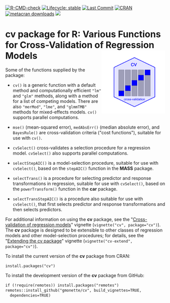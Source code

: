<!-- badges: start -->

[![R-CMD-check](https://github.com/gmonette/cv/actions/workflows/R-CMD-check.yaml/badge.svg)](https://github.com/gmonette/cv/actions/workflows/R-CMD-check.yaml) [![Lifecycle: stable](https://img.shields.io/badge/lifecycle-stable-brightgreen.svg)](https://lifecycle.r-lib.org/articles/stages.html#stable) [![Last Commit](https://img.shields.io/github/last-commit/gmonette/cv)](https://github.com/gmonette/cv) [![CRAN](https://www.r-pkg.org/badges/version/cv)](https://cran.r-project.org/package=cv)
[![metacran downloads](https://cranlogs.r-pkg.org/badges/grand-total/cv)](https://cran.r-project.org/package=cv)
[![](https://img.shields.io/badge/pkgdown%20site-brightgreen)](https://gmonette.github.io/cv/) 

<!-- badges: end -->

# cv package for R: Various Functions for Cross-Validation of Regression Models <img src="man/figures/cv-hex.png" style="float:right; height:200px;"/>

Some of the functions supplied by the package:

-   `cv()` is a generic function with a default method and computationally efficient `"lm"` and `"glm"` methods, along with a method for a list of competing models. There are also `"merMod"`, `"lme"`, and `"glmmTMB"` methods for mixed-effects models. `cv()` supports parallel computations.

-   `mse()` (mean-squared error), `medAbsErr()` (median absolute error), and `BayesRule()` are cross-validation criteria ("cost functions"), suitable for use with `cv()`.

-   `cvSelect()` cross-validates a selection procedure for a regression model. `cvSelect()` also supports parallel computations.

-   `selectStepAIC()` is a model-selection procedure, suitable for use with `cvSelect()`, based on the `stepAIC()` function in the **MASS** package.

-   `selectTrans()` is a procedure for selecting predictor and response transformations in regression, suitable for use with `cvSelect()`, based on the `powerTransform()` function in the **car** package.

-   `selectTransStepAIC()` is a procedure also suitable for use with `cvSelect()`,  that first selects predictor and response transformations and then selects predictors.

For additional information on using the **cv** package, see the "[Cross-validation of regression models](https://gmonette.github.io/cv/articles/cv.html)" vignette (`vignette("cv", package="cv")`). The **cv** package is designed to be extensible to other classes of regression models and other model-selection procedures; for details, see the "[Extending the cv package](https://gmonette.github.io/cv/articles/cv-extend.html)" vignette (`vignette("cv-extend", package="cv")`).

To install the current version of the **cv** package from CRAN:

```
install.packages("cv")
```

To install the development version of the **cv** package from GitHub:

```
if (!require(remotes)) install.packages("remotes")
remotes::install_github("gmonette/cv", build_vignettes=TRUE,
  dependencies=TRUE)
```
